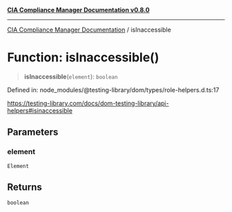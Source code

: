 [**CIA Compliance Manager Documentation v0.8.0**](../README.md)

***

[CIA Compliance Manager Documentation](../globals.md) / isInaccessible

# Function: isInaccessible()

> **isInaccessible**(`element`): `boolean`

Defined in: node\_modules/@testing-library/dom/types/role-helpers.d.ts:17

https://testing-library.com/docs/dom-testing-library/api-helpers#isinaccessible

## Parameters

### element

`Element`

## Returns

`boolean`
